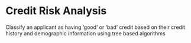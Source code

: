 # Credit Risk Analysis
Classify an applicant as having ‘good’ or ‘bad’ credit based on their credit history and demographic information using tree based algorithms
